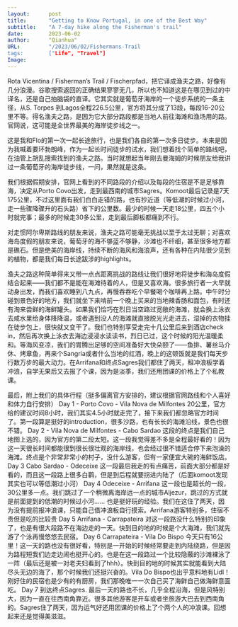 ```yaml
---
layout:      post
title:       "Getting to Know Portugal, in one of the Best Way"
subtitle:    "A 7-day hike along the Fisherman's trail"
date:        2023-06-02
author:      "Qianhua"
URL:         "/2023/06/02/Fishermans-Trail
tags:        ["Life", "Travel"]
Image:        
---
```


Rota Vicentina / Fisherman’s Trail / Fischerpfad，把它译成渔夫之路，好像有几分浪漫。谷歌搜索返回的正确结果寥寥无几，所以也不知道这是在哪见到过的中译名，还是自己拍脑袋的直译。它其实就是葡萄牙海岸的一个徒步系统的一条主径，从S. Torpes 到Lagos全程226.5公里，官方将其分成了13段，每段16-20公里不等。得名渔夫之路，是因为它大部分路段都是当地人前往海滩和渔场用的路。官网说，这可能是全世界最美的海岸徒步线之一。

这是我和Flo的第一次一起长途旅行，也是我们各自的第一次多日徒步。本来是因为我喊着要环勃朗峰，作为一起长时间徒步的试水，我们想着找个简单的路线吧，在油管上胡乱搜索找到的渔夫之路。当时就想起当年刚去曼海姆的时候朋友给我讲过一条葡萄牙的海岸徒步线，一问，果然就是这条。

我们根据假期安排，官网上看到的不同路段的介绍以及每段的住宿是不是足够靠海，决定从Porto Covo出发，走到最西南的城市Sagres。Komoot最后记录是7天175公里，不过这里面有我们白白走错的路，也有抄近道（等低潮的时候过小河，走一些骤降骤升的石头路）省下的公里数。最少的时候一天走18公里，四五个小时就完事；最多的时候走30多公里，走到最后脚板都痛到不行。

对走惯阿尔卑斯路线的朋友来说，渔夫之路可能毫无挑战以至于太过无聊；对喜欢海岛度假的朋友来说，葡萄牙的海不够蓝不够静，沙滩也不纤细，甚至很多地方都是礁石。但是绝美的海岸线，持续不断的海风和海浪声，还有各种在内陆很少见到的植物，都是我们每日长途跋涉的highlights。

渔夫之路这种简单得来又带一点点距离挑战的路线让我们很好地将徒步和海岛度假结合起来——我们都不是能在海滩待着的人，但是又喜欢海。很多旅行者一大早就动身出发，而我们喜欢睡到八九点，再慢吞吞吃个早餐喝个咖啡再上路。中午时分碰到景色好的地方，我们就坐下来啃前一个晚上买来的当地辣香肠和面包，有时还有淘来尝鲜的海鲜罐头。如果我们恰巧在烈日当空路过宽敞的海滩，就会换上泳衣去咸水里给身体降降温，或者遇到没人的海滩就直接脱光光走进去，湿掉的衣物挂在徒步包上，很快就又变干了。我们也特别享受走完十几公里后来到酒店check in，然后再次换上泳衣去海边浸浸水读读书，烈日已过，这个时候的阳光温暖柔和。等海风变凉，我们的胃腾出足够的空间准备好大快朵颐了——鱼排、薯丝马介休、烤章鱼，再来个Sangria或者什么当地的红酒，晚上的这顿饭就是我们每天步行数万步的最大动力。在Arrifana和终点Sagres我们都住了两天，租冲浪板学着冲浪，自学无果后又去报了个课，因为是淡季，我们还用团课的价格上了个私教课。

最后，附上我们的具体行程（挺多偏离官方安排的，建议根据官网路线和个人喜好和体力自行安排）
Day 1 - Porto Covo - Vila Nova de Milfontes 20公里，官方给的建议时间8小时，我们其实4.5小时就走完了，接下来我们都忽略官方时间了。第一段算是挺好的introduction，很多沙路，也有长长的海滩沿线，景色也很不错。
Day 2 - Vila Nova de Milfontes - Cabo Sardao 这段的终点是我们自己地图上选的，因为官方的第二段太短。这一段我觉得差不多是全程最好看的！因为这一天很长时间都能很到很长很壮观的海岸线，也会经过很不错适合停下来泡澡的海滩。终点是个非常非常小的村子，没什么游客，但有一家便宜大碗的海鲜饭店。
Day 3 Cabo Sardao - Odeceixe 这一段最后我走的有点痛苦，前面大部分都是好看的，而且这一段路上很多白鹳，但是到后程就要拐进内陆了（后面komoot发现其实也可以等低潮过小河）
Day 4 Odeceixe - Arrifana 这一段也是超长的一段，30公里多一点。我们跳过了一个稍微离海岸远一点的城市Aljezur，跳过的方式就是前面提到的低潮的时候过小河…… 也是挺好玩的经验。我们在这住了两天，因为没有提前报冲浪课，只能自己借冲浪板自行摸索。Arrifana游客特别多，住宿不贵但是吃的比较贵
Day 5 Arrifana - Carrapateira 对这一段路没什么特别的印象了，也是有很大段路不在海边走的一天。快到目的地的时候是个大海滩，我们就先游了个泳再慢悠悠去民宿。
Day 6 Carrapateira - Vila Do Bispo 今天只有16公里！这一天的路也没有很好看，特别是一开始的时候经常要走到内陆绕路，但是因为路程短我们边走边闹也挺开心的。也是在这一段路过一个比较隐蔽的沙滩裸泳了一阵（最后还是被一对老夫妇看到了hhh）。快到目的地的时候其实就能看到大陆尽头无边的海了，那个时候我们还挺兴奋的。Vila Do Bispo也出乎意料地有Lidl！刚好住的民宿也是少有的有厨房，我们那晚唯一一次自己买了海鲜自己做海鲜意面吃。
Day 7 到达终点Sagres. 最后一天的路也不长，几乎全程沿海，但是风特别大，因为一直在往西南角靠近。很多其他游客是开车或者坐旅游大巴去到西南角的。Sagres住了两天，因为运气好还用团课的价格上了个两个人的冲浪课。回想起来还是觉得美滋滋。
